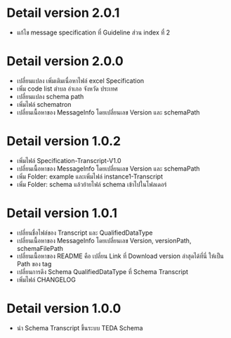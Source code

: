# Detail version 2.0.1
- แก้ไข message specification ที่ Guideline ส่วน index ที่ 2

# Detail version 2.0.0
- เปลี่ยนแปลง เพิ่มเติมเนื่อหาไฟล์ excel Specification
- เพิ่ม code list ตำบล อำเภอ จังหวัด ประเทศ
- เปลี่ยนแปลง schema path 
- เพิ่มไฟล์ schematron 
- เปลี่ยนเนื้อหาของ  MessageInfo โดยเปลี่ยนเลข Version และ schemaPath


# Detail version 1.0.2
- เพิ่มไฟล์ Specification-Transcript-V1.0
- เปลี่ยนเนื้อหาของ  MessageInfo โดยเปลี่ยนเลข Version และ schemaPath
- เพิ่ม Folder: example และเพิ่มไฟล์ instance1-Transcript
- เพิ่ม Folder: schema แล้วย้ายไฟล์ schema เข้าไปในโฟลเดอร์


# Detail version 1.0.1

- เปลี่ยนชื่อไฟล์ของ Transcript และ QualifiedDataType
- เปลี่ยนเนื้อหาของ  MessageInfo โดยเปลี่ยนเลข Version, versionPath, schemaFilePath
- เปลี่ยนเนื้อหาของ  README คือ เปลี่ยน Link ที่ Download version ล่าสุดได้ที่นี่ ให้เป็น Path ของ tag
- เปลี่ยนการดึง Schema QualifiedDataType ที่ Schema Transcript
- เพิ่มไฟล์ CHANGELOG


# Detail version 1.0.0


- นำ Schema Transcript ขึ้นระบบ TEDA Schema
